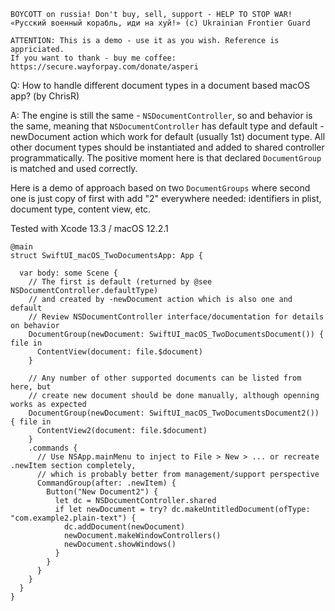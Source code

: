 ```
BOYCOTT on russia! Don't buy, sell, support - HELP TO STOP WAR!
«Русский военный корабль, иди на хуй!» (c) Ukrainian Frontier Guard

ATTENTION: This is a demo - use it as you wish. Reference is appriciated.
If you want to thank - buy me coffee: https://secure.wayforpay.com/donate/asperi
```

Q: How to handle different document types in a document based macOS app? (by ChrisR)

A: The engine is still the same - `NSDocumentController`, so and behavior is the same, 
meaning that `NSDocumentController` has default type and default -newDocument action
which work for default (usually 1st) document type. All other document types should
be instantiated and added to shared controller programmatically. The positive moment
here is that declared `DocumentGroup` is matched and used correctly.

Here is a demo of approach based on two `DocumentGroups` where second one is just copy
of first with add "2" everywhere needed: identifiers in plist, document type, content view, etc.

Tested with Xcode 13.3 / macOS 12.2.1

```
@main
struct SwiftUI_macOS_TwoDocumentsApp: App {

  var body: some Scene {
    // The first is default (returned by @see NSDocumentController.defaultType)
    // and created by -newDocument action which is also one and default
    // Review NSDocumentController interface/documentation for details on behavior
    DocumentGroup(newDocument: SwiftUI_macOS_TwoDocumentsDocument()) { file in
      ContentView(document: file.$document)
    }

    // Any number of other supported documents can be listed from here, but
    // create new document should be done manually, although openning works as expected
    DocumentGroup(newDocument: SwiftUI_macOS_TwoDocumentsDocument2()) { file in
      ContentView2(document: file.$document)
    }
    .commands {
      // Use NSApp.mainMenu to inject to File > New > ... or recreate .newItem section completely,
      // which is probably better from management/support perspective
      CommandGroup(after: .newItem) { 
        Button("New Document2") {
          let dc = NSDocumentController.shared
          if let newDocument = try? dc.makeUntitledDocument(ofType: "com.example2.plain-text") {
            dc.addDocument(newDocument)
            newDocument.makeWindowControllers()
            newDocument.showWindows()
          }
        }
      }
    }
  }
}
```
